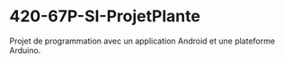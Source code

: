 # 420-67P-SI-ProjetPlante
Projet de programmation avec un application Android et une plateforme Arduino.

